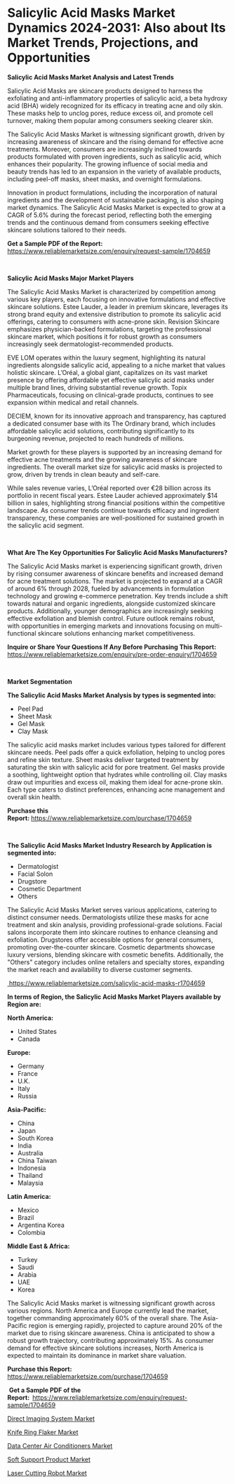 <p><h1>Salicylic Acid Masks Market Dynamics 2024-2031: Also about Its Market Trends, Projections, and Opportunities</h1></p><p><strong>Salicylic Acid Masks Market Analysis and Latest Trends</strong></p>
<p><p>Salicylic Acid Masks are skincare products designed to harness the exfoliating and anti-inflammatory properties of salicylic acid, a beta hydroxy acid (BHA) widely recognized for its efficacy in treating acne and oily skin. These masks help to unclog pores, reduce excess oil, and promote cell turnover, making them popular among consumers seeking clearer skin.</p><p>The Salicylic Acid Masks Market is witnessing significant growth, driven by increasing awareness of skincare and the rising demand for effective acne treatments. Moreover, consumers are increasingly inclined towards products formulated with proven ingredients, such as salicylic acid, which enhances their popularity. The growing influence of social media and beauty trends has led to an expansion in the variety of available products, including peel-off masks, sheet masks, and overnight formulations.</p><p>Innovation in product formulations, including the incorporation of natural ingredients and the development of sustainable packaging, is also shaping market dynamics. The Salicylic Acid Masks Market is expected to grow at a CAGR of 5.6% during the forecast period, reflecting both the emerging trends and the continuous demand from consumers seeking effective skincare solutions tailored to their needs.</p></p>
<p><strong>Get a Sample PDF of the Report:&nbsp;</strong> <a href="https://www.reliablemarketsize.com/enquiry/request-sample/1704659?utm_campaign=1592&utm_medium=2&utm_source=Github&utm_content=ia&utm_term=21102024&utm_id=salicylic-acid-masks">https://www.reliablemarketsize.com/enquiry/request-sample/1704659</a></p>
<p>&nbsp;</p>
<p><strong>Salicylic Acid Masks Major Market Players</strong></p>
<p><p>The Salicylic Acid Masks Market is characterized by competition among various key players, each focusing on innovative formulations and effective skincare solutions. Estee Lauder, a leader in premium skincare, leverages its strong brand equity and extensive distribution to promote its salicylic acid offerings, catering to consumers with acne-prone skin. Revision Skincare emphasizes physician-backed formulations, targeting the professional skincare market, which positions it for robust growth as consumers increasingly seek dermatologist-recommended products.</p><p>EVE LOM operates within the luxury segment, highlighting its natural ingredients alongside salicylic acid, appealing to a niche market that values holistic skincare. L’Oréal, a global giant, capitalizes on its vast market presence by offering affordable yet effective salicylic acid masks under multiple brand lines, driving substantial revenue growth. Topix Pharmaceuticals, focusing on clinical-grade products, continues to see expansion within medical and retail channels. </p><p>DECIEM, known for its innovative approach and transparency, has captured a dedicated consumer base with its The Ordinary brand, which includes affordable salicylic acid solutions, contributing significantly to its burgeoning revenue, projected to reach hundreds of millions.</p><p>Market growth for these players is supported by an increasing demand for effective acne treatments and the growing awareness of skincare ingredients. The overall market size for salicylic acid masks is projected to grow, driven by trends in clean beauty and self-care.</p><p>While sales revenue varies, L’Oréal reported over €28 billion across its portfolio in recent fiscal years. Estee Lauder achieved approximately $14 billion in sales, highlighting strong financial positions within the competitive landscape. As consumer trends continue towards efficacy and ingredient transparency, these companies are well-positioned for sustained growth in the salicylic acid segment.</p></p>
<p>&nbsp;</p>
<p><strong>What Are The Key Opportunities For Salicylic Acid Masks Manufacturers?</strong></p>
<p><p>The Salicylic Acid Masks market is experiencing significant growth, driven by rising consumer awareness of skincare benefits and increased demand for acne treatment solutions. The market is projected to expand at a CAGR of around 6% through 2028, fueled by advancements in formulation technology and growing e-commerce penetration. Key trends include a shift towards natural and organic ingredients, alongside customized skincare products. Additionally, younger demographics are increasingly seeking effective exfoliation and blemish control. Future outlook remains robust, with opportunities in emerging markets and innovations focusing on multi-functional skincare solutions enhancing market competitiveness.</p></p>
<p><strong>Inquire or Share Your Questions If Any Before Purchasing This Report:</strong> <a href="https://www.reliablemarketsize.com/enquiry/pre-order-enquiry/1704659?utm_campaign=1592&utm_medium=2&utm_source=Github&utm_content=ia&utm_term=21102024&utm_id=salicylic-acid-masks">https://www.reliablemarketsize.com/enquiry/pre-order-enquiry/1704659</a></p>
<p>&nbsp;</p>
<p><strong>Market Segmentation</strong></p>
<p><strong>The Salicylic Acid Masks Market Analysis by types is segmented into:</strong></p>
<p><ul><li>Peel Pad</li><li>Sheet Mask</li><li>Gel Mask</li><li>Clay Mask</li></ul></p>
<p><p>The salicylic acid masks market includes various types tailored for different skincare needs. Peel pads offer a quick exfoliation, helping to unclog pores and refine skin texture. Sheet masks deliver targeted treatment by saturating the skin with salicylic acid for pore treatment. Gel masks provide a soothing, lightweight option that hydrates while controlling oil. Clay masks draw out impurities and excess oil, making them ideal for acne-prone skin. Each type caters to distinct preferences, enhancing acne management and overall skin health.</p></p>
<p><strong>Purchase this Report:&nbsp;</strong><a href="https://www.reliablemarketsize.com/purchase/1704659?utm_campaign=1592&utm_medium=2&utm_source=Github&utm_content=ia&utm_term=21102024&utm_id=salicylic-acid-masks">https://www.reliablemarketsize.com/purchase/1704659</a></p>
<p>&nbsp;</p>
<p><strong>The Salicylic Acid Masks Market Industry Research by Application is segmented into:</strong></p>
<p><ul><li>Dermatologist</li><li>Facial Solon</li><li>Drugstore</li><li>Cosmetic Department</li><li>Others</li></ul></p>
<p><p>The Salicylic Acid Masks Market serves various applications, catering to distinct consumer needs. Dermatologists utilize these masks for acne treatment and skin analysis, providing professional-grade solutions. Facial salons incorporate them into skincare routines to enhance cleansing and exfoliation. Drugstores offer accessible options for general consumers, promoting over-the-counter skincare. Cosmetic departments showcase luxury versions, blending skincare with cosmetic benefits. Additionally, the "Others" category includes online retailers and specialty stores, expanding the market reach and availability to diverse customer segments.</p></p>
<p><a href="https://www.reliablemarketsize.com/salicylic-acid-masks-r1704659?utm_campaign=1592&utm_medium=2&utm_source=Github&utm_content=ia&utm_term=21102024&utm_id=salicylic-acid-masks">&nbsp;https://www.reliablemarketsize.com/salicylic-acid-masks-r1704659</a></p>
<p><strong>In terms of Region, the Salicylic Acid Masks Market Players available by Region are:</strong></p>
<p>
    <p> <strong> North America: </strong>
        <ul>
            <li>United States</li>
            <li>Canada</li>
        </ul>
        </p> 
    <p> <strong> Europe: </strong>
        <ul>
            <li>Germany</li>
            <li>France</li>
            <li>U.K.</li>
            <li>Italy</li>
            <li>Russia</li>
        </ul>
        </p> 
    <p> <strong> Asia-Pacific: </strong>
        <ul>
            <li>China</li>
            <li>Japan</li>
            <li>South Korea</li>
            <li>India</li>
            <li>Australia</li>
            <li>China Taiwan</li>
            <li>Indonesia</li>
            <li>Thailand</li>
            <li>Malaysia</li>
        </ul>
        </p> 
    <p> <strong> Latin America: </strong>
        <ul>
            <li>Mexico</li>
            <li>Brazil</li>
            <li>Argentina Korea</li>
            <li>Colombia</li>
        </ul>
        </p> 
    <p> <strong> Middle East & Africa: </strong>
        <ul>
            <li>Turkey</li>
            <li>Saudi</li>
            <li>Arabia</li>
            <li>UAE</li>
            <li>Korea</li>
        </ul>
    </p>
    </p>
<p><p>The Salicylic Acid Masks market is witnessing significant growth across various regions. North America and Europe currently lead the market, together commanding approximately 60% of the overall share. The Asia-Pacific region is emerging rapidly, projected to capture around 20% of the market due to rising skincare awareness. China is anticipated to show a robust growth trajectory, contributing approximately 15%. As consumer demand for effective skincare solutions increases, North America is expected to maintain its dominance in market share valuation.</p></p>
<p><strong>Purchase this Report: </strong><a href="https://www.reliablemarketsize.com/purchase/1704659?utm_campaign=1592&utm_medium=2&utm_source=Github&utm_content=ia&utm_term=21102024&utm_id=salicylic-acid-masks">https://www.reliablemarketsize.com/purchase/1704659</a></p>
<p>&nbsp;<strong>Get a Sample PDF of the Report:&nbsp;&nbsp;</strong><a href="https://www.reliablemarketsize.com/enquiry/request-sample/1704659?utm_campaign=1592&utm_medium=2&utm_source=Github&utm_content=ia&utm_term=21102024&utm_id=salicylic-acid-masks">https://www.reliablemarketsize.com/enquiry/request-sample/1704659</a></p>
<p><strong></strong></p>
<p><p><a href="https://www.linkedin.com/pulse/decoding-direct-imaging-system-market-signals-growth-algorithms-fy9le?utm_campaign=1592&utm_medium=2&utm_source=Github&utm_content=ia&utm_term=21102024&utm_id=salicylic-acid-masks">Direct Imaging System Market</a></p><p><a href="https://www.linkedin.com/pulse/knife-ring-flaker-market-strategic-insights-product-evolution-ycq2e?utm_campaign=1592&utm_medium=2&utm_source=Github&utm_content=ia&utm_term=21102024&utm_id=salicylic-acid-masks">Knife Ring Flaker Market</a></p><p><a href="https://www.linkedin.com/pulse/global-data-center-air-conditioners-market-analysis-trends-kyqfe?utm_campaign=1592&utm_medium=2&utm_source=Github&utm_content=ia&utm_term=21102024&utm_id=salicylic-acid-masks">Data Center Air Conditioners Market</a></p><p><a href="https://github.com/FahadAhmed223/Market-Research-Report-List-1/blob/main/soft-support-product-market.md?utm_campaign=1592&utm_medium=2&utm_source=Github&utm_content=ia&utm_term=21102024&utm_id=salicylic-acid-masks">Soft Support Product Market</a></p><p><a href="https://www.linkedin.com/pulse/global-laser-cutting-robot-market-focus-product-type-3d-ar8oe?utm_campaign=1592&utm_medium=2&utm_source=Github&utm_content=ia&utm_term=21102024&utm_id=salicylic-acid-masks">Laser Cutting Robot Market</a></p></p>